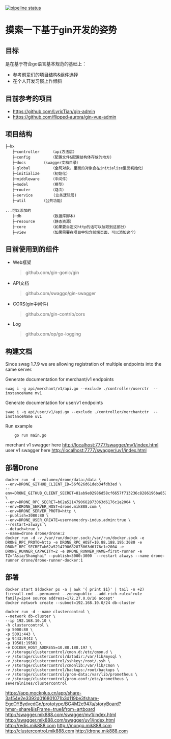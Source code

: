 [![pipeline status](https://gitlab.com/lzw5399/hx/badges/master/pipeline.svg)](https://gitlab.com/lzw5399/hx/-/commits/master)

# 摸索一下基于gin开发的姿势

## 目标

是在基于符合go语言基本规范的基础上：
- 参考前辈们的项目结构&组件选择
- 在个人开发习惯上作倾斜


## 目前参考的项目

- https://github.com/LyricTian/gin-admin
- https://github.com/flipped-aurora/gin-vue-admin

## 项目结构

```
├─hx 
   ├─controller     （api方法层）
   ├─config         （配置文件&配置结构体存放的地方）
   ├─docs  	    （swagger文档目录）
   ├─global         （全局对象，里面的对象会在initialize里面初始化）
   ├─initialize     （初始化）
   ├─middleware     （中间件）
   ├─model          （模型）
   ├─router         （路由）
   ├─service         (业务逻辑层)
   ├─util	    （公共功能）

...可以添加的
   ├─db             （数据库脚本）
   ├─resource       （静态资源）
   ├─core           （如果要自定义http的话可以抽取到这部分）
   ├─view           （如果需要在项目中包含前端页面，可以添加这个）
```

## 目前使用到的组件

- Web框架
   > github.com/gin-gonic/gin
- API文档
   > github.com/swaggo/gin-swagger
- CORS(gin中间件)
   > github.com/gin-contrib/cors
- Log
   > github.com/op/go-logging

## 构建文档
Since swag 1.7.9 we are allowing registration of multiple endpoints into the same server.

Generate documentation for merchant/v1 endpoints
```shell
swag i -g api/merchant/v1/api.go --exclude ./controller/userctr  --instanceName mv1
```

Generate documentation for user/v1 endpoints
```shell
swag i -g api/user/v1/api.go --exclude ./controller/merchantctr  --instanceName uv1
```

Run example
```shell
    go run main.go
```

merchant v1 swagger here [http://localhost:7777/swagger/mv1/index.html](http://localhost:7777/swagger/mv1/index.html)
user v1 swagger here [http://localhost:7777/swagger/uv1/index.html](http://localhost:7777/swagger/uv1/index.html)

## 部署Drone
```shell
docker run -d --volume=/drone/data:/data \
--env=DRONE_GITHUB_CLIENT_ID=56f626d61deb34fdb3ed \
--env=DRONE_GITHUB_CLIENT_SECRET=81ab9e02986d58cf6657f713236c8286196ba852 \
--env=DRONE_RPC_SECRET=b62a5214790682873063d6176c1e2004 \
--env=DRONE_SERVER_HOST=drone.mik888.com \
--env=DRONE_SERVER_PROTO=http \
--publish=3080:80 \
--env=DRONE_USER_CREATE=username:dry-indus,admin:true \
--restart=always \
--detach=true \
--name=drone drone/drone:2
docker run -d -v /var/run/docker.sock:/var/run/docker.sock -e DRONE_RPC_PROTO=http -e DRONE_RPC_HOST=10.88.188.195:3080 -e DRONE_RPC_SECRET=b62a5214790682873063d6176c1e2004 -e DRONE_RUNNER_CAPACITY=2 -e DRONE_RUNNER_NAME=first-runner -e TZ="Asia/Shanghai" --publish=3000:3000  --restart always --name drone-runner drone/drone-runner-docker:1
```

## 部署
```shell
docker start $(docker ps -a | awk '{ print $1}' | tail -n +2)
firewall-cmd --permanent --zone=public --add-rich-rule='rule family=ipv4 source address=172.27.0.0/16 accept'
docker network create --subnet=192.168.10.0/24 db-cluster

docker run -d --name clustercontrol \
--network db-cluster \
--ip 192.168.10.10 \
-h clustercontrol \
-p 5000:80 \
-p 5001:443 \
-p 9443:9443 \
-p 19501:19501 \
-e DOCKER_HOST_ADDRESS=10.88.188.197 \
-v /storage/clustercontrol/cmon.d:/etc/cmon.d \
-v /storage/clustercontrol/datadir:/var/lib/mysql \
-v /storage/clustercontrol/sshkey:/root/.ssh \
-v /storage/clustercontrol/cmonlib:/var/lib/cmon \
-v /storage/clustercontrol/backups:/root/backups \
-v /storage/clustercontrol/prom-data:/var/lib/prometheus \
-v /storage/clustercontrol/prom-conf:/etc/prometheus \
severalnines/clustercontrol
```

https://app.mockplus.cn/app/share-3af54e2e3392d016801071b3d119be3fshare-EgcOYBydvedGn/prototype/BG4M2e947a/storyBoard?hmsr=share&isFrame=true&from=artboard
http://swagger.mik888.com/swagger/mv1/index.html
http://swagger.mik888.com/swagger/uv1/index.html
http://redis.mik888.com
http://mongo.mik888.com
http://clustercontrol.mik888.com
http://drone.mik888.com

